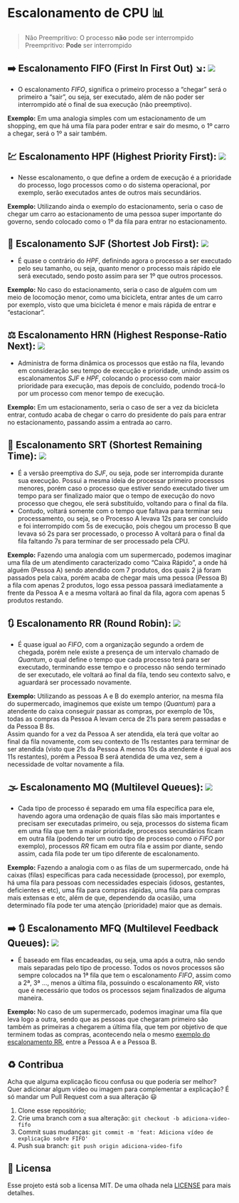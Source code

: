 # Escalonamento de CPU 📊

> Não Preempritivo: O processo __não__ pode ser interrompido <br/>
> Preempritivo: __Pode__ ser interrompido

## :arrow_right: Escalonamento FIFO (First In First Out) :arrow_lower_right:: <img src="https://img.shields.io/badge/-n%C3%A3o%20preemptivo-red" /> 
  - O escalonamento *FIFO*, significa o primeiro processo a “chegar” será o primeiro a “sair”, ou seja, ser executado, além de não poder ser interrompido até o final de sua execução (não preemptivo).
  
  __Exemplo:__ Em uma analogia simples com um estacionamento de um shopping, em que há uma fila para poder entrar e sair do mesmo, o 1º carro a chegar, será o 1º a sair também. <br/>

## :chart: Escalonamento HPF (Highest Priority First): <img src="https://img.shields.io/badge/-n%C3%A3o%20preemptivo-red" />
  - Nesse escalonamento, o que define a ordem de execução é a prioridade do processo, logo processos como o do sistema operacional, por exemplo, serão executados antes de outros mais secundários.
  
  __Exemplo:__ Utilizando ainda o exemplo do estacionamento, seria o caso de chegar um carro ao estacionamento de uma pessoa super importante do governo, sendo colocado como o 1º da fila para entrar no estacionamento. <br/>

## :pinching_hand: Escalonamento SJF (Shortest Job First): <img src="https://img.shields.io/badge/-n%C3%A3o%20preemptivo-red" />
  - É quase o contrário do *HPF*, definindo agora o processo a ser executado pelo seu tamanho, ou seja, quanto menor o processo mais rápido ele será executado, sendo posto assim para ser 1º que outros processos.
  
  __Exemplo:__ No caso do estacionamento, seria o caso de alguém com um meio de locomoção menor, como uma bicicleta, entrar antes de um carro por exemplo, visto que uma bicicleta é menor e mais rápida de entrar e “estacionar”. <br/>
 
## :balance_scale: Escalonamento HRN (Highest Response-Ratio Next): <img src="https://img.shields.io/badge/-n%C3%A3o%20preemptivo-red" />
  - Administra de forma dinâmica os processos que estão na fila, levando em consideração seu tempo de execução e prioridade, unindo assim os escalonamentos *SJF* e *HPF*, colocando o processo com maior prioridade para execução, mas depois de concluído, podendo trocá-lo por um processo com menor tempo de execução.
  
  __Exemplo:__ Em um estacionamento, seria o caso de ser a vez da bicicleta entrar, contudo acaba de chegar o carro do presidente do país para entrar no estacionamento, passando assim a entrada ao carro. <br/>

## :small_red_triangle_down: Escalonamento SRT (Shortest Remaining Time): <img src="https://img.shields.io/badge/-preemptivo-green" />
  - É a versão preemptiva do *SJF*, ou seja, pode ser interrompida durante sua execução. Possui a mesma ideia de processar primeiro processos menores, porém caso o processo que estiver sendo executado tiver um tempo para ser finalizado maior que o tempo de execução do novo processo que chegou, ele será substituído, voltando para o final da fila. <br/>
 - Contudo, voltará somente com o tempo que faltava para terminar seu processamento, ou seja, se o Processo A levava 12s para ser concluído e foi interrompido com 5s de execução, pois chegou um processo B que levava só 2s para ser processado, o processo A voltará para o final da fila faltando 7s para terminar de ser processado pela CPU.
 
  __Exemplo:__ Fazendo uma analogia com um supermercado, podemos imaginar uma fila de um atendimento caracterizado como “Caixa Rápido”, a onde há alguém (Pessoa A) sendo atendido com 7 produtos, dos quais 2 já foram passados pela caixa, porém acaba de chegar mais uma pessoa (Pessoa B) a fila com apenas 2 produtos, logo essa pessoa passará imediatamente a frente da Pessoa A e a mesma voltará ao final da fila, agora com apenas 5 produtos restando. <br/>

## :arrows_clockwise: Escalonamento RR (Round Robin): <img src="https://img.shields.io/badge/-preemptivo-green" />
  - É quase igual ao *FIFO*, com a organização segundo a ordem de chegada, porém nele existe a presença de um intervalo chamado de *Quantum*, o qual define o tempo que cada processo terá para ser executado, terminando esse tempo e o processo não sendo terminado de ser executado, ele voltará ao final da fila, tendo seu contexto salvo, e aguardará ser processado novamente.
  
  __Exemplo:__ Utilizando as pessoas A e B do exemplo anterior, na mesma fila do supermercado, imaginemos que existe um tempo (*Quantum*) para a atendente do caixa conseguir passar as compras, por exemplo de 10s, todas as compras da Pessoa A levam cerca de 21s para serem passadas e da Pessoa B 8s. <br/>
Assim quando for a vez da Pessoa A ser atendida, ela terá que voltar ao final da fila novamente, com seu contexto de 11s restantes para terminar de ser atendida (visto que 21s da Pessoa A menos 10s da atendente é igual aos 11s restantes), porém a Pessoa B será atendida de uma vez, sem a necessidade de voltar novamente a fila. <br/>

## :fog: Escalonamento MQ (Multilevel Queues): <img src="https://img.shields.io/badge/-preemptivo-green" />
  - Cada tipo de processo é separado em uma fila específica para ele, havendo agora uma ordenação de quais filas são mais importantes e precisam ser executadas primeiro, ou seja, processos do sistema ficam em uma fila que tem a maior prioridade, processos secundários ficam em outra fila (podendo ter um outro tipo de processo como o *FIFO* por exemplo), processos *RR* ficam em outra fila e assim por diante, sendo assim, cada fila pode ter um tipo diferente de escalonamento.
  
  __Exemplo:__ Fazendo a analogia com o as filas de um supermercado, onde há caixas (filas) específicas para cada necessidade (processo), por exemplo, há uma fila para pessoas com necessidades especiais (idosos, gestantes, deficientes e etc), uma fila para compras rápidas, uma fila para compras mais extensas e etc, além de que, dependendo da ocasião, uma determinado fila pode ter uma atenção (prioridade) maior que as demais. <br/>

## :arrow_right: :arrows_clockwise: Escalonamento MFQ (Multilevel Feedback Queues): <img src="https://img.shields.io/badge/-preemptivo-green" />
  - É baseado em filas encadeadas, ou seja, uma após a outra, não sendo mais separadas pelo tipo de processo. Todos os novos processos são sempre colocados na 1ª fila que tem o escalonamento *FIFO*, assim como a 2ª, 3ª ..., menos a última fila, possuindo o escalonamento *RR*, visto que é necessário que todos os processos sejam finalizados de alguma maneira.
  
  __Exemplo:__ No caso de um supermercado, podemos imaginar uma fila que leva logo a outra, sendo que as pessoas que chegaram primeiro são também as primeiras a chegarem a última fila, que tem por objetivo de que terminem todas as compras, acontecendo nela o mesmo [exemplo do escalonamento RR](https://github.com/pferreirafabricio/cpu-scheduling/blob/main/README.md#arrows_clockwise-escalonamento-rr-round-robin-), entre a Pessoa A e a Pessoa B. <br/>
  
## :recycle: Contribua
  Acha que alguma explicação ficou confusa ou que poderia ser melhor? Quer adicionar algum vídeo ou imagem para complementar a explicação? É só mandar um Pull Request com a sua alteração 😃
 1. Clone esse repositório;
 2. Crie uma branch com a sua alteração: ```git checkout -b adiciona-video-fifo```
 3. Commit suas mudanças: ```git commit -m 'feat: Adiciona vídeo de explicação sobre FIFO'```
 4. Push sua branch: ```git push origin adiciona-video-fifo```
 
## :page_with_curl:	Licensa
Esse projeto está sob a licensa MIT. De uma olhada nela [LICENSE](LICENSE.md) para mais detalhes.

